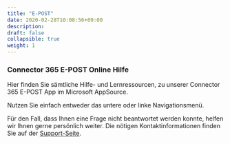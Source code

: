 ```yaml
---
title: "E-POST"
date: 2020-02-28T10:08:56+09:00
description: 
draft: false
collapsible: true
weight: 1
---
```

### Connector 365 E-POST Online Hilfe

Hier finden Sie sämtliche Hilfe- und Lernressourcen, zu unserer Connector 365 E-POST App im Microsoft AppSource.

Nutzen Sie einfach entweder das untere oder linke Navigationsmenü.

Für den Fall, dass Ihnen eine Frage nicht beantwortet werden konnte, helfen wir Ihnen gerne persönlich weiter. Die nötigen Kontaktinformationen finden Sie auf der [Support-Seite](de-de/apps/e-post/support/).